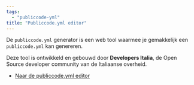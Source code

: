 ```yaml
---
tags:
  - "publiccode-yml"
title: "Publiccode.yml editor"
---
```


De `publiccode.yml` generator is een web tool waarmee je gemakkelijk een
`publiccode.yml` kan genereren.

Deze tool is ontwikkeld en gebouwd door **Developers Italia**, de Open Source
developer community van de Italiaanse overheid.

- [Naar de publiccode.yml editor](https://publiccode-editor.developers.italia.it/?lang=nl)
